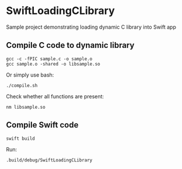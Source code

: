 # SwiftLoadingCLibrary

Sample project demonstrating loading dynamic C library into Swift app

## Compile C code to dynamic library

```
gcc -c -fPIC sample.c -o sample.o
gcc sample.o -shared -o libsample.so
```

Or simply use bash:
```
./compile.sh
```
Check whether all functions are present:
```
nm libsample.so
```

## Compile Swift code

```
swift build
```
Run:
```
.build/debug/SwiftLoadingCLibrary
```
